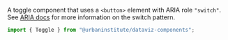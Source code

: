 A toggle component that uses a `<button>` element with ARIA role `"switch"`. See [ARIA docs](https://www.w3.org/WAI/ARIA/apg/patterns/switch/) for more information on the switch pattern.

```js
import { Toggle } from "@urbaninstitute/dataviz-components";
```

